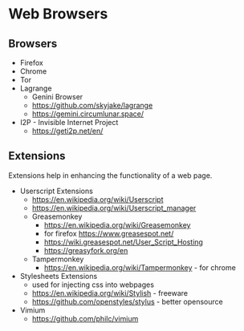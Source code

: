 # Web Browsers

## Browsers

- Firefox
- Chrome
- Tor
- Lagrange
    - Genini Browser
    - <https://github.com/skyjake/lagrange>
    - <https://gemini.circumlunar.space/>
- I2P - Invisible Internet Project
    - <https://geti2p.net/en/>

## Extensions

Extensions help in enhancing the functionality of a web page.

- Userscript Extensions
    - <https://en.wikipedia.org/wiki/Userscript>
    - <https://en.wikipedia.org/wiki/Userscript_manager>
    - Greasemonkey
        - <https://en.wikipedia.org/wiki/Greasemonkey>
        - for firefox <https://www.greasespot.net/>
        - <https://wiki.greasespot.net/User_Script_Hosting>  
        - <https://greasyfork.org/en>
    - Tampermonkey
        - <https://en.wikipedia.org/wiki/Tampermonkey> - for chrome
- Stylesheets Extensions
    - used for injecting css into webpages
    - <https://en.wikipedia.org/wiki/Stylish> - freeware
    - <https://github.com/openstyles/stylus> - better opensource
- Vimium
    - <https://github.com/philc/vimium>

